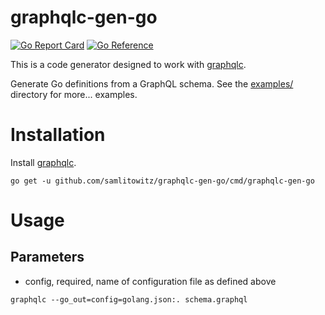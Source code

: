 # graphqlc-gen-go
[![Go Report Card](https://goreportcard.com/badge/github.com/samlitowitz/graphqlc-gen-go)](https://goreportcard.com/report/github.com/samlitowitz/graphqlc-gen-go)
[![Go Reference](https://pkg.go.dev/badge/github.com/samlitowitz/graphqlc-gen-go.svg)](https://pkg.go.dev/github.com/samlitowitz/graphqlc-gen-go)

This is a code generator designed to work with [graphqlc](https://github.com/samlitowitz/graphqlc).

Generate Go definitions from a GraphQL schema.
See the [examples/](examples/) directory for more... examples.

# Installation
Install [graphqlc](https://github.com/samlitowitz/graphqlc).

`go get -u github.com/samlitowitz/graphqlc-gen-go/cmd/graphqlc-gen-go`

# Usage

## Parameters
  * config, required, name of configuration file as defined above

`graphqlc --go_out=config=golang.json:. schema.graphql`
  